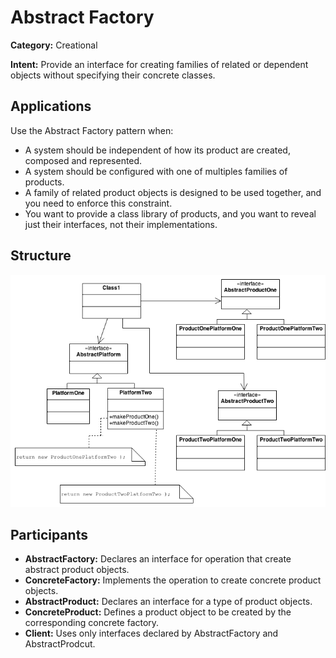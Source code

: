 # Abstract Factory

**Category:** Creational

**Intent:** Provide an interface for creating families of related or dependent objects without specifying their concrete classes.

## Applications

Use the Abstract Factory pattern when:

- A system should be independent of how its product are created, composed and represented.
- A system should be configured with one of multiples families of products.
- A family of related product objects is designed to be used together, and you need to enforce this constraint.
- You want to provide a class library of products, and you want to reveal just their interfaces, not their implementations.

## Structure

![alt text](Abstract_Factory.png)

## Participants

- **AbstractFactory:** Declares an interface for operation that create abstract product objects.
- **ConcreteFactory:** Implements the operation to create concrete product objects.
- **AbstractProduct:** Declares an interface for a type of product objects.
- **ConcreteProduct:** Defines a product object to be created by the corresponding concrete factory.
- **Client:** Uses only interfaces declared by AbstractFactory and AbstractProdcut.